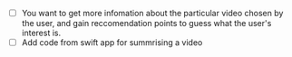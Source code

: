 - [ ]  You want to get more infomation about the particular video chosen by the user, and gain reccomendation points to guess what the user's interest is.
- [ ] Add code from swift app for summrising a video
